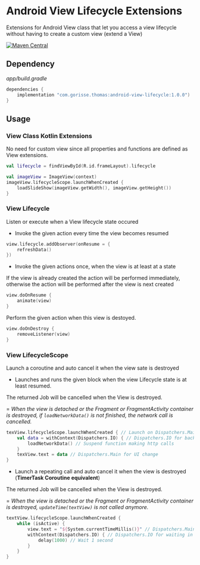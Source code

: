 # Android View Lifecycle Extensions
Extensions for Android View class that let you access a view lifecycle without having to create a custom view (extend a View)

[![Maven Central](https://img.shields.io/maven-central/v/com.gorisse.thomas/android-view-lifecycle.svg?label=Maven%20Central)](https://search.maven.org/search?q=g:%22com.gorisse.thomas%22%20AND%20a:%22android-view-lifecycle%22)

## Dependency

*app/build.gradle*
```gradle
dependencies {
    implementation "com.gorisse.thomas:android-view-lifecycle:1.0.0")
}
```

## Usage

### View Class Kotlin Extensions

No need for custom view since all properties and functions are defined as View extensions.
```kotlin
val lifecycle = findViewById(R.id.frameLayout).lifecycle
```

```kotlin
val imageView = ImageView(context)
imageView.lifecycleScope.launchWhenCreated {
    loadSlideShow(imageView.getWidth(), imageView.getHeight())
}
```

### View Lifecycle
Listen or execute when a View lifecycle state occured

- Invoke the given action every time the view becomes resumed

```kotlin
view.lifecycle.addObserver(onResume = {
    refreshData()
})
```

- Invoke the given actions once, when the view is at least at a state

If the view is already created the action will be performed immediately, otherwise the action will be performed after the view is next created

```kotlin
view.doOnResume {
    animate(view)
}
```

Perform the given action when this view is destoyed.

```kotlin
view.doOnDestroy {
    removeListener(view)
}
```

### View LifecycleScope
Launch a coroutine and auto cancel it when the view sate is destroyed

- Launches and runs the given block when the view Lifecycle state is at least resumed.

The returned Job will be cancelled when the View is destroyed.

= *When the view is detached or the Fragment or FragmentActivity container is destroyed, if `loadNetworkData()` is not finished, the network call is cancelled.*

```kotlin
texView.lifecycleScope.launchWhenCreated { // Launch on Dispatchers.Main
    val data = withContext(Dispatchers.IO) { // Dispatchers.IO for background task
        loadNetworkData() // Suspend function making http calls
    }
    texView.text = data // Dispatchers.Main for UI change
}
```

- Launch a repeating call and auto cancel it when the view is destroyed (**TimerTask Coroutine equivalent**)

The returned Job will be cancelled when the View is destroyed.

= *When the view is detached or the Fragment or FragmentActivity container is destroyed, `updateTime(textView)` is not called anymore.*

```kotlin
textView.lifecycleScope.launchWhenCreated {
    while (isActive) {
        view.text = "${System.currentTimeMillis()}" // Dispatchers.Main
        withContext(Dispatchers.IO) { // Dispatchers.IO for waiting in background
            delay(1000) // Wait 1 second
        }
    }
}
```


